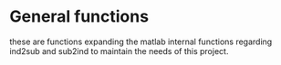 # General functions
these are functions expanding the matlab internal functions regarding ind2sub and sub2ind to maintain the needs of this project.
